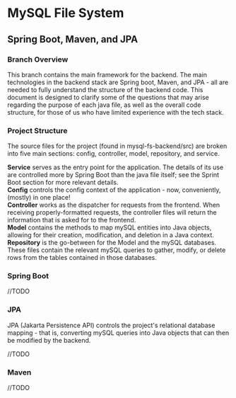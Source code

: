 # MySQL File System

## Spring Boot, Maven, and JPA

### Branch Overview

This branch contains the main framework 
for the backend. The main technologies in the backend stack are Spring boot, 
Maven, and JPA - all are needed to fully understand the structure of the 
backend code. This document is designed to clarify some of the questions 
that may arise regarding the purpose of each java file, as well as the 
overall code structure, for those of us who have limited experience with the 
tech stack.

### Project Structure
The source files for the project (found in mysql-fs-backend/src) are broken 
into five main sections: config, controller, model, repository, and service. 

**Service** serves as the entry point for the application. The details of 
its use are controlled more by Spring Boot than the java file itself; see 
the Sprint Boot section for more relevant details.  
**Config** controls the config context of the application - now, 
conveniently, (mostly) in one place!  
**Controller** works as the dispatcher for requests from the frontend. When 
receiving properly-formatted requests, the controller files will return the 
information that is asked for to the frontend.  
**Model** contains the methods to map mySQL entities into Java objects, 
allowing for their creation, modification, and deletion in a Java context.   
**Repository** is the go-between for the Model and the mySQL databases. 
These files contain the relevant mySQL queries to gather, modify, or delete 
rows from the tables contained in those databases.

### Spring Boot
//TODO

### JPA
JPA (Jakarta Persistence API) controls the project's relational database 
mapping - that is, converting mySQL queries into Java objects that can then 
be modified by the backend. 

//TODO

### Maven
//TODO